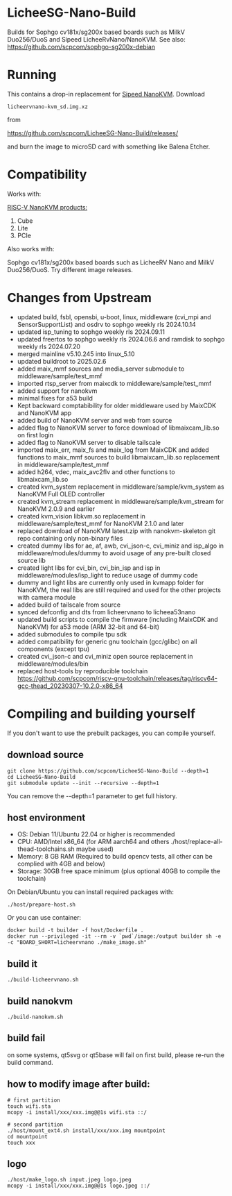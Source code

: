 # LicheeSG-Nano-Build

Builds for Sophgo cv181x/sg200x based boards such as MilkV Duo256/DuoS and Sipeed LicheeRvNano/NanoKVM. See also: https://github.com/scpcom/sophgo-sg200x-debian

# Running

This contains a drop-in replacement for [Sipeed NanoKVM](https://github.com/sipeed/NanoKVM). Download

`licheervnano-kvm_sd.img.xz`

from

https://github.com/scpcom/LicheeSG-Nano-Build/releases/

and burn the image to microSD card with something like Balena Etcher.

# Compatibility

Works with:

[RISC-V NanoKVM products:](https://classic.sipeed.com/nanokvm)

1. Cube
2. Lite
3. PCIe

Also works with:

Sophgo cv181x/sg200x based boards such as LicheeRV Nano and MilkV Duo256/DuoS. Try different image releases.

# Changes from Upstream

- updated build, fsbl, opensbi, u-boot, linux, middleware (cvi_mpi and SensorSupportList) and osdrv to sophgo weekly rls 2024.10.14
- updated isp_tuning to sophgo weekly rls 2024.09.11
- updated freertos to sophgo weekly rls 2024.06.6 and ramdisk to sophgo weekly rls 2024.07.20
- merged mainline v5.10.245 into linux_5.10
- updated buildroot to 2025.02.6
- added maix_mmf sources and media_server submodule to middleware/sample/test_mmf
- imported rtsp_server from maixcdk to middleware/sample/test_mmf
- added support for nanokvm
- minimal fixes for a53 build
- Kept backward comptabibility for older middleware used by MaixCDK and NanoKVM app
- added build of NanoKVM server and web from source
- added flag to NanoKVM server to force download of libmaixcam_lib.so on first login
- added flag to NanoKVM server to disable tailscale
- imported maix_err, maix_fs and maix_log from MaixCDK and added functions to maix_mmf sources to build libmaixcam_lib.so replacement in middleware/sample/test_mmf
- added h264, vdec, maix_avc2flv and other functions to libmaixcam_lib.so
- created kvm_system replacement in middleware/sample/kvm_system as NanoKVM Full OLED controller
- created kvm_stream replacement in middleware/sample/kvm_stream for NanoKVM 2.0.9 and earlier
- created kvm_vision libkvm.so replacement in middleware/sample/test_mmf for NanoKVM 2.1.0 and later
- replaced download of NanoKVM latest.zip with nanokvm-skeleton git repo containing only non-binary files
- created dummy libs for ae, af, awb, cvi_json-c, cvi_miniz and isp_algo in middleware/modules/dummy to avoid usage of any pre-built closed source lib
- created light libs for cvi_bin, cvi_bin_isp and isp in middleware/modules/isp_light to reduce usage of dummy code
- dummy and light libs are currently only used in kvmapp folder for NanoKVM, the real libs are still required and used for the other projects with camera module
- added build of tailscale from source
- synced defconfig and dts from licheervnano to licheea53nano
- updated build scripts to compile the firmware (including MaixCDK and NanoKVM) for a53 mode (ARM 32-bit and 64-bit)
- added submodules to compile tpu sdk
- added compatibility for generic gnu toolchain (gcc/glibc) on all components (except tpu)
- created cvi_json-c and cvi_miniz open source replacement in middleware/modules/bin
- replaced host-tools by reproducible toolchain https://github.com/scpcom/riscv-gnu-toolchain/releases/tag/riscv64-gcc-thead_20230307-10.2.0-x86_64

# Compiling and building yourself

If you don't want to use the prebuilt packages, you can compile yourself.

## download source

```
git clone https://github.com/scpcom/LicheeSG-Nano-Build --depth=1
cd LicheeSG-Nano-Build
git submodule update --init --recursive --depth=1
```
You can remove the --depth=1 parameter to get full history.

## host environment

- OS: Debian 11/Ubuntu 22.04 or higher is recommended
- CPU: AMD/Intel x86_64 (for ARM aarch64 and others ./host/replace-all-thead-toolchains.sh maybe used)
- Memory: 8 GB RAM (Required to build opencv tests, all other can be complied with 4GB and below)
- Storage: 30GB free space minimum (plus optional 40GB to compile the toolchain)

On Debian/Ubuntu you can install required packages with:
```
./host/prepare-host.sh
```

Or you can use container:

```
docker build -t builder -f host/Dockerfile .
docker run --privileged -it --rm -v `pwd`/image:/output builder sh -e -c "BOARD_SHORT=licheervnano ./make_image.sh"
```

## build it

```
./build-licheervnano.sh
```

## build nanokvm

```
./build-nanokvm.sh
```

## build fail

on some systems, qt5svg or qt5base will fail on first build, please re-run the build command.

## how to modify image after build:

```
# first partition
touch wifi.sta
mcopy -i install/xxx/xxx.img@@1s wifi.sta ::/

# second partition
./host/mount_ext4.sh install/xxx/xxx.img mountpoint
cd mountpoint
touch xxx
```

## logo

```
./host/make_logo.sh input.jpeg logo.jpeg
mcopy -i install/xxx/xxx.img@@1s logo.jpeg ::/
```
